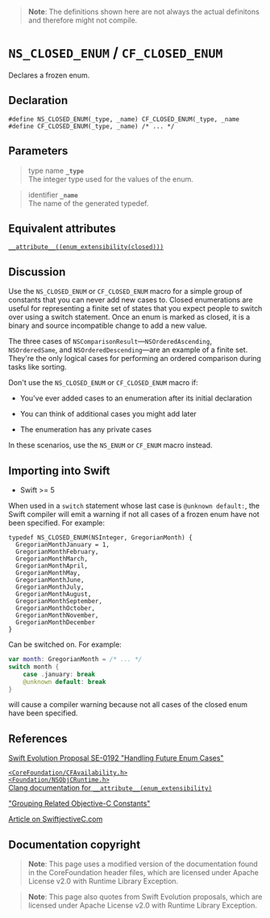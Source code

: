 > **Note**: The definitions shown here are not always the actual definitons and therefore might not compile.

# `NS_CLOSED_ENUM` / `CF_CLOSED_ENUM`
Declares a frozen enum.

## Declaration
```objc
#define NS_CLOSED_ENUM(_type, _name) CF_CLOSED_ENUM(_type, _name
#define CF_CLOSED_ENUM(_type, _name) /* ... */
```
## Parameters

> type name **`_type`**  
> The integer type used for the values of the enum.

> identifier **`_name`**  
> The name of the generated typedef.

## Equivalent attributes
[`__attribute__((enum_extensibility(closed)))`](https://clang.llvm.org/docs/AttributeReference.html#enum-extensibility)
## Discussion

Use the `NS_CLOSED_ENUM` or `CF_CLOSED_ENUM` macro for a simple group of constants that you can never add new cases to. Closed enumerations are useful for representing a finite set of states that you expect people to switch over using a switch statement. Once an enum is marked as closed, it is a binary and source incompatible change to add a new value.

The three cases of `NSComparisonResult`—`NSOrderedAscending`, `NSOrderedSame`, and `NSOrderedDescending`—are an example of a finite set. They're the only logical cases for performing an ordered comparison during tasks like sorting.

Don't use the `NS_CLOSED_ENUM` or `CF_CLOSED_ENUM` macro if:

* You've ever added cases to an enumeration after its initial declaration

* You can think of additional cases you might add later

* The enumeration has any private cases

In these scenarios, use the `NS_ENUM` or `CF_ENUM` macro instead.

## Importing into Swift

* Swift >= 5

When used in a `switch` statement whose last case is `@unknown default:`, the Swift compiler will emit a warning if not all cases of a frozen enum have not been specified. For example:

```objc
typedef NS_CLOSED_ENUM(NSInteger, GregorianMonth) {
  GregorianMonthJanuary = 1,
  GregorianMonthFebruary,
  GregorianMonthMarch,
  GregorianMonthApril,
  GregorianMonthMay,
  GregorianMonthJune,
  GregorianMonthJuly,
  GregorianMonthAugust,
  GregorianMonthSeptember,
  GregorianMonthOctober,
  GregorianMonthNovember,
  GregorianMonthDecember
}
```

Can be switched on. For example:

```swift
var month: GregorianMonth = /* ... */
switch month {
    case .january: break
    @unknown default: break
}
```

will cause a compiler warning because not all cases of the closed enum have been specified.

## References

[Swift Evolution Proposal SE-0192 "Handling Future Enum Cases"](https://github.com/apple/swift-evolution/blob/master/proposals/0192-non-exhaustive-enums.md)

[`<CoreFoundation/CFAvailability.h>`](https://github.com/apple/swift-corelibs-foundation/blob/master/CoreFoundation/Base.subproj/CFAvailability.h)  
[`<Foundation/NSObjCRuntime.h>`](https://github.com/phracker/MacOSX-SDKs/blob/master/MacOSX11.3.sdk/System/Library/Frameworks/Foundation.framework/Versions/C/Headers/NSObjCRuntime.h)  
[Clang documentation for `__attribute__(enum_extensibility)`](https://clang.llvm.org/docs/AttributeReference.html#enum-extensibility)

["Grouping Related Objective-C Constants"](https://developer.apple.com/documentation/swift/objective-c_and_c_code_customization/grouping_related_objective-c_constants)

[Article on SwiftjectiveC.com](https://www.swiftjectivec.com/ns_closed_enum/)

## Documentation copyright

> **Note**: This page uses a modified version of the documentation found in the CoreFoundation header files, which are licensed under Apache License v2.0 with Runtime Library Exception.

> **Note**: This page also quotes from Swift Evolution proposals, which are licensed under Apache License v2.0 with Runtime Library Exception.